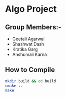 # Algo Project 

## Group Members:-
- Geetali Agarwal 
- Shashwat Dash
- Kratika Garg 
- Anshumali Karna

## How to Compile
```bash 
mkdir build && cd build
cmake ..
make
```
